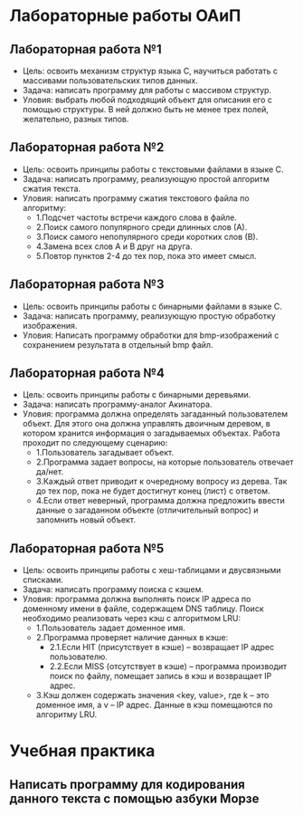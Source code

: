 # Лабораторные работы ОАиП
## Лабораторная работа №1
- Цель: освоить механизм структур языка С, научиться работать с массивами пользовательских типов данных.
- Задача: написать программу для работы с массивом структур.
- Уловия: выбрать любой подходящий объект для описания его с помощью структуры. В ней должно быть не менее трех полей, желательно, разных типов.
## Лабораторная работа №2
- Цель: освоить принципы работы с текстовыми файлами в языке С.
- Задача: написать программу, реализующую простой алгоритм сжатия текста.
- Уловия: написать программу сжатия текстового файла по алгоритму: 
  - 1.Подсчет частоты встречи каждого слова в файле.
  - 2.Поиск самого популярного среди длинных слов (А).
  - 3.Поиск самого непопулярного среди коротких слов (В).
  - 4.Замена всех слов А и В друг на друга.
  - 5.Повтор пунктов 2-4 до тех пор, пока это имеет смысл.
## Лабораторная работа №3
- Цель: освоить принципы работы с бинарными файлами в языке С.
- Задача: написать программу, реализующую простую обработку изображения.
- Уловия: Написать программу обработки для bmp-изображений с сохранением результата в отдельный bmp файл. 
## Лабораторная работа №4
- Цель: освоить принципы работы с бинарными деревьями.
- Задача: написать программу-аналог Акинатора.
- Уловия: программа должна определять загаданный пользователем объект. Для этого она должна управлять двоичным деревом, в котором хранится информация о загадываемых объектах. Работа проходит по следующему сценарию:
  - 1.Пользователь загадывает объект.
  - 2.Программа задает вопросы, на которые пользователь отвечает да/нет.
  - 3.Каждый ответ приводит к очередному вопросу из дерева. Так до тех пор, пока не будет достигнут конец (лист) с ответом.
  - 4.Если ответ неверный, программа должна предложить ввести данные о загаданном объекте (отличительный вопрос) и запомнить новый объект.
## Лабораторная работа №5
- Цель: освоить принципы работы с хеш-таблицами и двусвязными списками.
- Задача: написать программу поиска с кэшем.
- Уловия: программа должна выполнять поиск IP адреса по доменному имени в файле, содержащем DNS таблицу. Поиск необходимо реализовать через кэш с алгоритмом LRU:
  - 1.Пользователь задает доменное имя.
  - 2.Программа проверяет наличие данных в кэше:
    - 2.1.Если HIT (присутствует в кэше) – возвращает IP адрес пользователю.
    - 2.2.Если MISS (отсутствует в кэше) – программа производит поиск по файлу, помещает запись в кэш и возвращает IP адрес. 
  - 3.Кэш должен содержать значения <key, value>, где k – это доменное имя, а v – IP адрес. Данные в кэш помещаются по алгоритму LRU.
# Учебная практика
## Написать программу для кодирования данного текста с помощью азбуки Морзе
